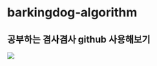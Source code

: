 # barkingdog-algorithm
 
## 공부하는 겸사겸사 github 사용해보기
<img src="https://img.shields.io/badge/Firebase-FFCA28?style=flat-square&logo=firebase&logoColor=white"/>
